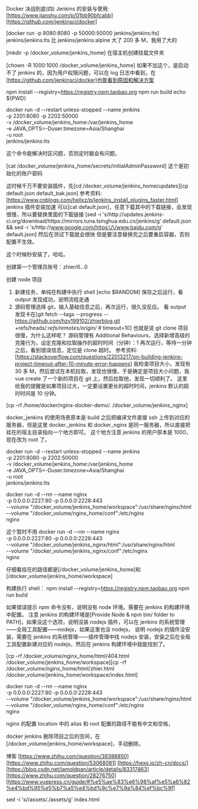 Docker 决战到底(四) Jenkins 的安装与使用:[https://www.jianshu.com/p/01bb90bfcabb][https://github.com/jenkinsci/docker]

[docker run -p 8080:8080 -p 50000:50000 jenkins/jenkins:lts]
jenkins/jenkins:lts 比 jenkins/jenkins:alpine 大了 200 多 M，我用了大的

[mkdir -p /docker_volume/jenkins_home]
在宿主机创建挂载文件夹

[chown -R 1000:1000 /docker_volume/jenkins_home]
如果不加这个，是启动不了 jenkins 的，因为用户权限问题，可以在 log 日志中看到，在[https://github.com/jenkinsci/docker]也能看到原因和解决方案

npm install --registry=https://registry.npm.taobao.org
npm run build
echo \${PWD}

docker run -d --restart unless-stopped --name jenkins \
 -p 2201:8080 -p 2202:50000 \
 -v /docker_volume/jenkins_home:/var/jenkins_home \
 -e JAVA_OPTS=-Duser.timezone=Asia/Shanghai \
 -u root \
 jenkins/jenkins:lts

这个命令能解决时区问题，否则定时器会有问题。

[cat /docker_volume/jenkins_home/secrets/initialAdminPassword]
这个是初始化的账户密码

这时候千万不要安装插件，先[cd /docker_volume/jenkins_home/updates][cp default.json default_bak.json]
参考资料:[https://www.cnblogs.com/hellxz/p/jenkins_install_plugins_faster.html]
jenkins 插件安装加速
可以[cat default.json]，任意下载其中的下载链接，会发现很慢，所以要替换里面的下载链接
[sed -i 's/http:\/\/updates.jenkins-ci.org\/download/https:\/\/mirrors.tuna.tsinghua.edu.cn\/jenkins/g' default.json && sed -i 's/http:\/\/www.google.com/https:\/\/www.baidu.com/g' default.json]
然后在测试下载就会很快
但是要注意替换完之后要重启容器，否则配置不生效。

这个时候秒安装了，哈哈。

创建第一个管理员账号：zhier/6...0

创建 node 项目

1. 新建任务，单纯在构建中执行 shell
   [echo $RANDOM]
   保存之后运行，看 output 发现成功，说明流程走通
2. 源码管理选择 git，输入基础信息之后，再次运行，很久没反应。
   看 output 发现卡在[git fetch --tags --progress -- https://github.com/hzy199102/zhierblog.git +refs/heads/*:refs/remotes/origin/* # timeout=10]
   也就是说 git clone 项目很慢，为什么这样呢？
   源码管理有 Additional Behaviours，选择新增高级的克隆行为，设定克隆和拉取操作的超时时间（分钟）：1
   再次运行，等待一分钟之后，看到错误信息，定位是 clone 超时。
   参考资料:[https://stackoverflow.com/questions/22013217/on-building-jenkins-project-timeout-after-10-minute-error-happens]
   我检查项目大小，发现有 30 多 M，然后尝试在本机拉取，发现也很慢，于是确定是项目大小问题，我 vue create 了一个新的项目在 git 上，然后拉取他，发现一切顺利了。
   这里给我的提醒是如果项目过大，一定要设置更长的超时时间，jenkins 默认的超时时间是 10 分钟。

[cp -rf /home/docker/nginx-docker-demo/. /docker_volume/jenkins_nginx]

docker_jenkins 的使用场景原本是 build 之后把编译文件直接 ssh 上传到对应的服务器，但是这里 docker_jenkins 和 docker_nginx 是同一服务器，所以直接把挂在的宿主目录指向一个地方即可。
这个地方注意 jenkins 的用户原本是 1000，现在改为 root 了。

docker run -d --restart unless-stopped --name jenkins \
 -p 2201:8080 -p 2202:50000 \
 -v /docker_volume/jenkins_home:/var/jenkins_home \
 -e JAVA_OPTS=-Duser.timezone=Asia/Shanghai \
 -u root \
 jenkins/jenkins:lts

docker run -d --rm --name nginx \
 -p 0.0.0.0:2227:80 -p 0.0.0.0:2228:443 \
 --volume "/docker_volume/jenkins_home/workspace":/usr/share/nginx/html \
 --volume "/docker_volume/nginx_home/conf":/etc/nginx \
 nginx

这个暂时不用
docker run -d --rm --name nginx \
 -p 0.0.0.0:2227:80 -p 0.0.0.0:2228:443 \
 --volume "/docker_volume/jenkins_nginx/html":/usr/share/nginx/html \
 --volume "/docker_volume/jenkins_nginx/conf":/etc/nginx \
 nginx

仔细看挂在的路径都是[/docker_volume/jenkins_home]和[/docker_volume/jenkins_home/workspace]

构建执行 shell：
npm install --registry=https://registry.npm.taobao.org
npm run build

如果错误提示 npm 命令没有，说明没有 node 环境。需要在 jenkins 的构建环境中配置。
注意 jenkins 的构建环境是[Provide Node & npm bin/ folder to PATH]，如果没这个选项，说明没装 nodejs 插件，可以在 jenkins 的系统管理——全局工具配置——nodejs，如果这里也没 nodejs，
说明 nodejs 的插件没安装，需要在 jenkins 的系统管理——插件管理中找 nodejs 安装，安装之后在全局工具配置新建对应的 nodejs，然后在 jenkins 构建环境中就能找到了。

[cp -rf /docker_volume/nginx_home/html/404.html /docker_volume/jenkins_home/workspace][cp -rf /docker_volume/nginx_home/html/zhier.html /docker_volume/jenkins_home/workspace/index.html]

docker run -d --rm --name nginx \
 -p 0.0.0.0:2227:80 -p 0.0.0.0:2228:443 \
 --volume "/docker_volume/jenkins_home/workspace":/usr/share/nginx/html \
 --volume "/docker_volume/nginx_home/conf":/etc/nginx \
 nginx

nginx 的配置
location 中的 alias 和 root 配置的路径不能有中文和空格，

docker jenkins 删除项目之后的空间，在[/docker_volume/jenkins_home/workspace]，手动删除。

博客
[https://www.zhihu.com/question/39388850][https://www.zhihu.com/question/53068081]
[https://hexo.io/zh-cn/docs/][https://blog.csdn.net/iamoldpan/article/details/83317463]
[https://www.zhihu.com/question/28276750][https://www.vuepress.cn/guide/#%e5%ae%83%e6%98%af%e5%a6%82%e4%bd%95%e5%b7%a5%e4%bd%9c%e7%9a%84%ef%bc%9f]

sed -i 's/\/assets/.\/assets/g' index.html
